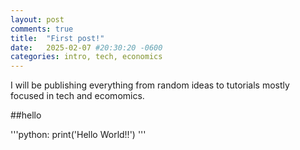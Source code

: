 ```yaml
---
layout: post
comments: true
title:  "First post!"
date:   2025-02-07 #20:30:20 -0600
categories: intro, tech, economics
---
```

I will be publishing everything from random ideas to tutorials mostly focused in
tech and ecomomics.

##hello

'''python:
print('Hello World!!')
'''

